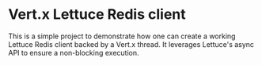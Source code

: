 
# Vert.x Lettuce Redis client

This is a simple project to demonstrate how one can create a working Lettuce Redis client backed by a Vert.x thread. It leverages Lettuce's async API to ensure a non-blocking execution.
